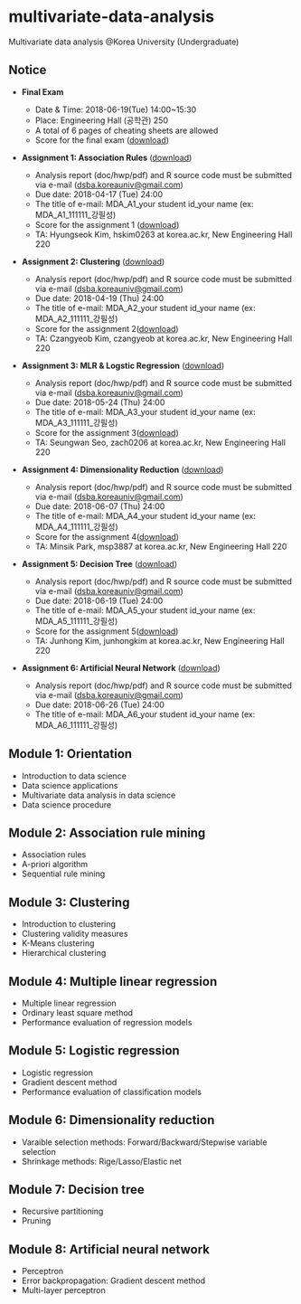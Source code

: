 # multivariate-data-analysis
Multivariate data analysis @Korea University (Undergraduate)

## Notice 
* **Final Exam**
  * Date & Time: 2018-06-19(Tue) 14:00~15:30
  * Place: Engineering Hall (공학관) 250
  * A total of 6 pages of cheating sheets are allowed
  * Score for the final exam ([download](https://www.dropbox.com/s/ioi2d3kfcf1va4j/2018_MDA_Final%20Exam.xlsx?dl=0))

* **Assignment 1: Association Rules** ([download](https://www.dropbox.com/s/f3lx5a829e3lvpj/Assignment%201.zip?dl=0))
  * Analysis report (doc/hwp/pdf) and R source code must be submitted via e-mail (dsba.koreauniv@gmail.com)
  * Due date: 2018-04-17 (Tue) 24:00
  * The title of e-mail: MDA_A1_your student id_your name (ex: MDA_A1_111111_강필성)
  * Score for the assignment 1 ([download](https://www.dropbox.com/s/0ha72yzkn1rtbsj/2018_%EB%8B%A4%EB%B3%80%EB%9F%89%EB%B6%84%EC%84%9D_%EA%B3%BC%EC%A0%9C%EC%B1%84%EC%A0%90_%EA%B3%BC%EC%A0%9C%201_%EA%B2%8C%EC%8B%9C%EC%9A%A9.xlsx?dl=0))
  * TA: Hyungseok Kim, hskim0263 at korea.ac.kr, New Engineering Hall 220
* **Assignment 2: Clustering** ([download](https://www.dropbox.com/s/3mwzsfc8lw4qr2x/MDA_Assignment_02.docx?dl=0))
  * Analysis report (doc/hwp/pdf) and R source code must be submitted via e-mail (dsba.koreauniv@gmail.com)
  * Due date: 2018-04-19 (Thu) 24:00
  * The title of e-mail: MDA_A2_your student id_your name (ex: MDA_A2_111111_강필성)
  * Score for the assignment 2([download](https://www.dropbox.com/s/fnkovn8f5hjxckh/2018_%EB%8B%A4%EB%B3%80%EB%9F%89%EB%B6%84%EC%84%9D_%EA%B3%BC%EC%A0%9C%EC%B1%84%EC%A0%90_%EA%B3%BC%EC%A0%9C%202_%EA%B2%8C%EC%8B%9C%EC%9A%A9.xlsx?dl=0))
  * TA: Czangyeob Kim, czangyeob at korea.ac.kr, New Engineering Hall 220
* **Assignment 3: MLR & Logstic Regression** ([download](https://www.dropbox.com/s/vj958d0hyl6y9w8/MDA_Assignment%203.pdf?dl=0))
  * Analysis report (doc/hwp/pdf) and R source code must be submitted via e-mail (dsba.koreauniv@gmail.com)
  * Due date: 2018-05-24 (Thu) 24:00
  * The title of e-mail: MDA_A3_your student id_your name (ex: MDA_A3_111111_강필성)
  * Score for the assignment 3([download](https://www.dropbox.com/s/7y2tn285pfoqu20/2018_%EB%8B%A4%EB%B3%80%EB%9F%89%EB%B6%84%EC%84%9D_%EA%B3%BC%EC%A0%9C%EC%B1%84%EC%A0%90_%EA%B3%BC%EC%A0%9C%203_%EA%B2%8C%EC%8B%9C%EC%9A%A9.xlsx?dl=0))
  * TA: Seungwan Seo, zach0206 at korea.ac.kr, New Engineering Hall 220
* **Assignment 4: Dimensionality Reduction** ([download](https://www.dropbox.com/s/3m0xpug0xylyaat/Assignment%204.zip?dl=0))
  * Analysis report (doc/hwp/pdf) and R source code must be submitted via e-mail (dsba.koreauniv@gmail.com)
  * Due date: 2018-06-07 (Thu) 24:00
  * The title of e-mail: MDA_A4_your student id_your name (ex: MDA_A4_111111_강필성)
  * Score for the assignment 4([download](https://www.dropbox.com/s/6jnf88h6qczt4qz/2018_%EB%8B%A4%EB%B3%80%EB%9F%89%EB%B6%84%EC%84%9D_%EA%B3%BC%EC%A0%9C%EC%B1%84%EC%A0%90_%EA%B3%BC%EC%A0%9C%204_%EA%B2%8C%EC%8B%9C%EC%9A%A9.xlsx?dl=0))
  * TA: Minsik Park, msp3887 at korea.ac.kr, New Engineering Hall 220
* **Assignment 5: Decision Tree** ([download](https://www.dropbox.com/s/xscyzu33s73b2wf/Assignment%205.zip?dl=0))
  * Analysis report (doc/hwp/pdf) and R source code must be submitted via e-mail (dsba.koreauniv@gmail.com)
  * Due date: 2018-06-19 (Tue) 24:00
  * The title of e-mail: MDA_A5_your student id_your name (ex: MDA_A5_111111_강필성)
  * Score for the assignment 5([download](https://www.dropbox.com/s/3wb7gff7n6b5t4t/2018_%EB%8B%A4%EB%B3%80%EB%9F%89%EB%B6%84%EC%84%9D_%EA%B3%BC%EC%A0%9C%EC%B1%84%EC%A0%90_%EA%B3%BC%EC%A0%9C%205_%EA%B2%8C%EC%8B%9C%EC%9A%A9.xlsx?dl=0))
  * TA: Junhong Kim, junhongkim at korea.ac.kr, New Engineering Hall 220
* **Assignment 6: Artificial Neural Network** ([download](https://www.dropbox.com/s/eo0rtcuchbdya2d/MDA_Assignment%206.pdf?dl=0))
  * Analysis report (doc/hwp/pdf) and R source code must be submitted via e-mail (dsba.koreauniv@gmail.com)
  * Due date: 2018-06-26 (Tue) 24:00
  * The title of e-mail: MDA_A6_your student id_your name (ex: MDA_A6_111111_강필성)

## Module 1: Orientation
* Introduction to data science
* Data science applications
* Multivariate data analysis in data science
* Data science procedure

## Module 2: Association rule mining
* Association rules
* A-priori algorithm
* Sequential rule mining

## Module 3: Clustering
* Introduction to clustering
* Clustering validity measures
* K-Means clustering
* Hierarchical clustering

## Module 4: Multiple linear regression
* Multiple linear regression
* Ordinary least square method
* Performance evaluation of regression models

## Module 5: Logistic regression
* Logistic regression
* Gradient descent method
* Performance evaluation of classification models

## Module 6: Dimensionality reduction
* Varaible selection methods: Forward/Backward/Stepwise variable selection
* Shrinkage methods: Rige/Lasso/Elastic net

## Module 7: Decision tree
* Recursive partitioning
* Pruning

## Module 8: Artificial neural network 
* Perceptron
* Error backpropagation: Gradient descent method
* Multi-layer perceptron
